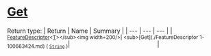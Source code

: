 # [Get](./FeatureDescriptor`1-100663424.md)


Return type:
| Return | Name | Summary | 
| --- | --- | --- | 
| <sub>[FeatureDescriptor](./../FeatureDescriptor-1.md)\<[T](./FeatureDescriptor`1-100663424.md)></sub><img width=200/>| <sub>[Get](./FeatureDescriptor`1-100663424.md) ( [`String`](https://docs.microsoft.com/en-us/dotnet/api/System.String) )</sub>| <sub></sub><img width=200/>| <br>


